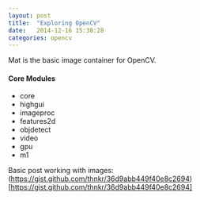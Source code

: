 ```yaml
---
layout: post
title:  "Exploring OpenCV"
date:   2014-12-16 15:38:28
categories: opencv
---
```

Mat is the basic image container for OpenCV.

#### Core Modules
- core
- highgui
- imageproc
- features2d
- objdetect
- video
- gpu
- m1

Basic post working with images: (https://gist.github.com/thnkr/36d9abb449f40e8c2694)[https://gist.github.com/thnkr/36d9abb449f40e8c2694]

